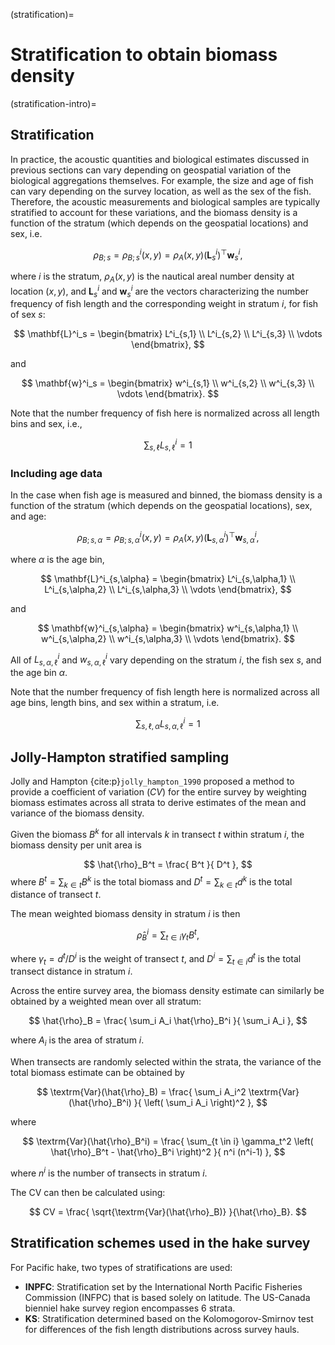 (stratification)=
# Stratification to obtain biomass density


(stratification-intro)=
## Stratification
In practice, the acoustic quantities and biological estimates discussed in previous sections can vary depending on geospatial variation of the biological aggregations themselves. For example, the size and age of fish can vary depending on the survey location, as well as the sex of the fish. Therefore, the acoustic measurements and biological samples are typically stratified to account for these variations, and the biomass density is a function of the stratum (which depends on the geospatial locations) and sex, i.e.

$$
\rho_{B; s} = \rho^i_{B; s}(x,y) = \rho_A(x,y) (\mathbf{L}^i_s)^\top \mathbf{w}^i_s,
$$

where $i$ is the stratum, $\rho_A(x,y)$ is the nautical areal number density at location $(x, y)$, and $\mathbf{L}^i_s$ and $\mathbf{w}^i_s$ are the vectors characterizing the number frequency of fish length and the corresponding weight in stratum $i$, for fish of sex $s$:

$$
\mathbf{L}^i_s = \begin{bmatrix}
L^i_{s,1} \\
L^i_{s,2} \\
L^i_{s,3} \\
\vdots
\end{bmatrix},
$$

and

$$
\mathbf{w}^i_s = \begin{bmatrix}
w^i_{s,1} \\
w^i_{s,2} \\
w^i_{s,3} \\
\vdots
\end{bmatrix}.
$$


Note that the number frequency of fish here is normalized across all length bins and sex, i.e., 

$$
\sum_{s,\ell} L^i_{s,\ell} = 1
$$


### Including age data
In the case when fish age is measured and binned, the biomass density is a function of the stratum (which depends on the geospatial locations), sex, and age:

$$
\rho_{B; s,\alpha} = \rho^i_{B; s,\alpha}(x,y) = \rho_A(x,y) (\mathbf{L}^i_{s,\alpha})^\top \mathbf{w}^i_{s,\alpha},
$$

where $\alpha$ is the age bin,

$$
\mathbf{L}^i_{s,\alpha} = \begin{bmatrix}
L^i_{s,\alpha,1} \\
L^i_{s,\alpha,2} \\
L^i_{s,\alpha,3} \\
\vdots
\end{bmatrix},
$$

and 

$$
\mathbf{w}^i_{s,\alpha} = \begin{bmatrix}
w^i_{s,\alpha,1} \\
w^i_{s,\alpha,2} \\
w^i_{s,\alpha,3} \\
\vdots
\end{bmatrix}.
$$

All of $L^i_{s,\alpha,\ell}$ and $w^i_{s,\alpha,\ell}$ vary depending on the stratum $i$, the fish sex $s$, and the age bin $\alpha$.


Note that the number frequency of fish length here is normalized across all age bins, length bins, and sex within a stratum, i.e.

$$
\sum_{s,\ell,\alpha} L^i_{s,\alpha,\ell} = 1
$$




## Jolly-Hampton stratified sampling 
Jolly and Hampton {cite:p}`jolly_hampton_1990` proposed a method to provide a coefficient of variation ($\textit{CV}$) for the entire survey by weighting biomass estimates across all strata to derive estimates of the mean and variance of the biomass density. 

Given the biomass $B^k$ for all intervals $k$ in transect $t$ within stratum $i$, the biomass density per unit area is

$$
\hat{\rho}_B^t = \frac{ B^t }{ D^t },
$$
where $B^t=\sum_{k \in t} B^k$ is the total biomass and $D^t=\sum_{k \in t} d^k$ is the total distance of transect $t$.

The mean weighted biomass density in stratum $i$ is then

$$ 
\hat{\rho}_B^i = \sum_{t \in i} \gamma_t B^t,
\label{eq:mean_estimate} \tag{4}
$$

where $\gamma_t = d^t / D^i$ is the weight of transect $t$, and $D^i = \sum_{t \in i} d^t$ is the total transect distance in stratum $i$.

Across the entire survey area, the biomass density estimate can similarly be obtained by a weighted mean over all stratum:

$$
\hat{\rho}_B = \frac{ \sum_i A_i \hat{\rho}_B^i }{ \sum_i A_i },
$$

where $A_i$ is the area of stratum $i$.

 
When transects are randomly selected within the strata, the variance of the total biomass estimate can be obtained by

$$
\textrm{Var}(\hat{\rho}_B) = \frac{ \sum_i A_i^2 \textrm{Var}(\hat{\rho}_B^i) }{ \left( \sum_i A_i \right)^2 },
$$

where

$$
\textrm{Var}(\hat{\rho}_B^i) = \frac{ \sum_{t \in i} \gamma_t^2 \left( \hat{\rho}_B^t - \hat{\rho}_B^i \right)^2 }{ n^i (n^i-1) },
$$

where $n^i$ is the number of transects in stratum $i$.

The $\textrm{CV}$ can then be calculated using:

$$
CV = \frac{ \sqrt{\textrm{Var}(\hat{\rho}_B)} }{\hat{\rho}_B}.
$$



## Stratification schemes used in the hake survey
For Pacific hake, two types of stratifications are used:

- **INPFC**: Stratification set by the International North Pacific Fisheries Commission (INFPC) that is based solely on latitude. The US-Canada bienniel hake survey region encompasses 6 strata.
- **KS**: Stratification determined based on the Kolomogorov-Smirnov test for differences of the fish length distributions across survey hauls.
